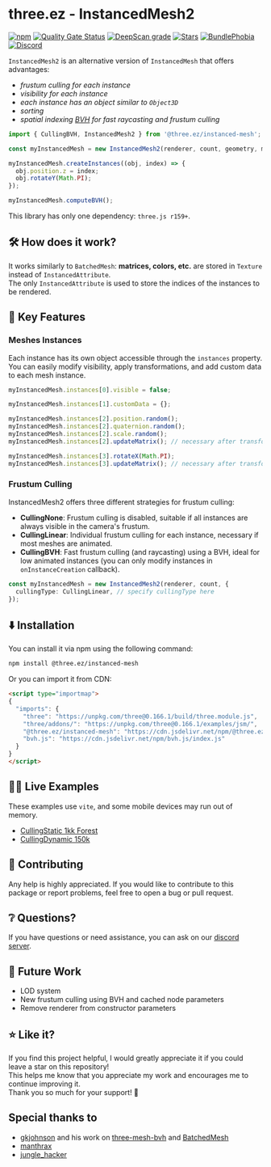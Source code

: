 # three.ez - InstancedMesh2

[![npm](https://img.shields.io/npm/v/@three.ez/instanced-mesh)](https://www.npmjs.com/package/@three.ez/instanced-mesh)
[![Quality Gate Status](https://sonarcloud.io/api/project_badges/measure?project=three-ez_instanced-mesh&metric=alert_status)](https://sonarcloud.io/summary/new_code?id=three-ez_instanced-mesh)
[![DeepScan grade](https://deepscan.io/api/teams/21196/projects/27592/branches/883543/badge/grade.svg)](https://deepscan.io/dashboard#view=project&tid=21196&pid=27592&bid=883543)
[![Stars](https://badgen.net/github/stars/three-ez/instanced-mesh)](https://github.com/three-ez/instanced-mesh)
[![BundlePhobia](https://badgen.net/bundlephobia/min/@three.ez/instanced-mesh)](https://bundlephobia.com/package/@three.ez/instanced-mesh)
[![Discord](https://img.shields.io/discord/1150091562227859457)](https://discord.gg/MVTwrdX3JM)

`InstancedMesh2` is an alternative version of `InstancedMesh` that offers advantages:
- *frustum culling for each instance*
- *visibility for each instance*
- *each instance has an object similar to `Object3D`*
- *sorting*
- *spatial indexing [*BVH*](https://en.wikipedia.org/wiki/Bounding_volume_hierarchy) for fast raycasting and frustum culling*

```typescript
import { CullingBVH, InstancedMesh2 } from '@three.ez/instanced-mesh';

const myInstancedMesh = new InstancedMesh2(renderer, count, geometry, material);

myInstancedMesh.createInstances((obj, index) => {
  obj.position.z = index;
  obj.rotateY(Math.PI);
});

myInstancedMesh.computeBVH();
```

This library has only one dependency: `three.js r159+`.

## 🛠️ How does it work?

It works similarly to `BatchedMesh`: **matrices, colors, etc.** are stored in `Texture` instead of `InstancedAttribute`. <br />
The only `InstancedAttribute` is used to store the indices of the instances to be rendered.

## 🔑 Key Features 

### Meshes Instances
Each instance has its own object accessible through the `instances` property. <br />
You can easily modify visibility, apply transformations, and add custom data to each mesh instance.

```typescript
myInstancedMesh.instances[0].visible = false;

myInstancedMesh.instances[1].customData = {};

myInstancedMesh.instances[2].position.random();
myInstancedMesh.instances[2].quaternion.random();
myInstancedMesh.instances[2].scale.random();
myInstancedMesh.instances[2].updateMatrix(); // necessary after transformations

myInstancedMesh.instances[3].rotateX(Math.PI);
myInstancedMesh.instances[3].updateMatrix(); // necessary after transformations
```     

### Frustum Culling
InstancedMesh2 offers three different strategies for frustum culling:
- **CullingNone**: Frustum culling is disabled, suitable if all instances are always visible in the camera's frustum.
- **CullingLinear**: Individual frustum culling for each instance, necessary if most meshes are animated.
- **CullingBVH**: Fast frustum culling (and raycasting) using a BVH, ideal for low animated instances (you can only modify instances in `onInstanceCreation` callback).

```typescript
const myInstancedMesh = new InstancedMesh2(renderer, count, {
  cullingType: CullingLinear, // specify cullingType here 
});
``` 

## ⬇️ Installation

You can install it via npm using the following command:

```bash
npm install @three.ez/instanced-mesh
```

Or you can import it from CDN:

```html
<script type="importmap">
{
  "imports": {
    "three": "https://unpkg.com/three@0.166.1/build/three.module.js",
    "three/addons/": "https://unpkg.com/three@0.166.1/examples/jsm/",
    "@three.ez/instanced-mesh": "https://cdn.jsdelivr.net/npm/@three.ez/instanced-mesh/index.js",
    "bvh.js": "https://cdn.jsdelivr.net/npm/bvh.js/index.js"
  }
}
</script>
```

## 🧑‍💻 Live Examples

These examples use `vite`, and some mobile devices may run out of memory.

- [CullingStatic 1kk Forest](https://stackblitz.com/edit/three-ez-instancedmesh2-cullingstatic-1kk-forest?file=src%2Fmain.ts)
- [CullingDynamic 150k](https://stackblitz.com/edit/three-ez-instancedmesh2-cullingdynamic-150k?file=src%2Fmain.ts)
<!-- - [CullingStatic Custom Attribute](https://stackblitz.com/edit/three-ez-instancedmesh2-cullingstatic-custom-attribute?file=src%2Fmain.ts) -->

## 🤝 Contributing

Any help is highly appreciated. If you would like to contribute to this package or report problems, feel free to open a bug or pull request.

## ❔ Questions?

If you have questions or need assistance, you can ask on our [discord server](https://discord.gg/MVTwrdX3JM).

## 👀 Future Work

- LOD system
- New frustum culling using BVH and cached node parameters
- Remove renderer from constructor parameters

## ⭐ Like it?

If you find this project helpful, I would greatly appreciate it if you could leave a star on this repository! <br />
This helps me know that you appreciate my work and encourages me to continue improving it. <br />
Thank you so much for your support! 🌟

## Special thanks to

- [gkjohnson](https://github.com/gkjohnson) and his work on [three-mesh-bvh](https://github.com/gkjohnson/three-mesh-bvh) and [BatchedMesh](https://threejs.org/docs/#api/en/objects/BatchedMesh)
- [manthrax](https://github.com/manthrax)
- [jungle_hacker](https://github.com/lambocorp)

